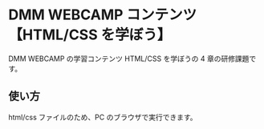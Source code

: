 # DMM WEBCAMP コンテンツ【HTML/CSS を学ぼう】

DMM WEBCAMP の学習コンテンツ HTML/CSS を学ぼうの 4 章の研修課題です。

## 使い方

html/css ファイルのため、PC のブラウザで実行できます。
